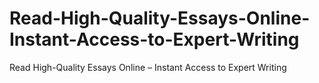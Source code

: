 # Read-High-Quality-Essays-Online-Instant-Access-to-Expert-Writing
Read High-Quality Essays Online – Instant Access to Expert Writing
